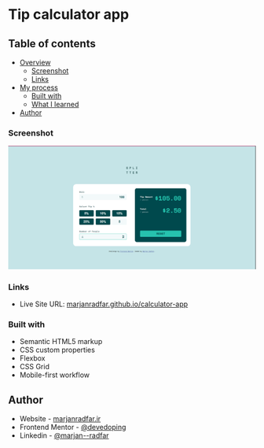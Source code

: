 # Tip calculator app


## Table of contents

- [Overview](#overview)
    - [Screenshot](#screenshot)
    - [Links](#links)
- [My process](#my-process)
    - [Built with](#built-with)
    - [What I learned](#what-i-learned)
- [Author](#author)



### Screenshot

![](./calculator-app.png)
### Links

- Live Site URL: [marjanradfar.github.io/calculator-app](https://marjanradfar.github.io/calculator-app/)

### Built with

- Semantic HTML5 markup
- CSS custom properties
- Flexbox
- CSS Grid
- Mobile-first workflow

## Author

- Website - [marjanradfar.ir](https://www.marjanradfar.ir)
- Frontend Mentor - [@devedoping](https://devedoping.ir/)
- Linkedin - [@marjan--radfar](https://www.linkedin.com/in/marjan--radfar/)

